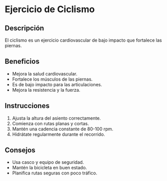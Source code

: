 # Ejercicio de Ciclismo

## Descripción
El ciclismo es un ejercicio cardiovascular de bajo impacto que fortalece las piernas.

## Beneficios
- Mejora la salud cardiovascular.
- Fortalece los músculos de las piernas.
- Es de bajo impacto para las articulaciones.
- Mejora la resistencia y la fuerza.

## Instrucciones
1. Ajusta la altura del asiento correctamente.
2. Comienza con rutas planas y cortas.
3. Mantén una cadencia constante de 80-100 rpm.
4. Hidrátate regularmente durante el recorrido.

## Consejos
- Usa casco y equipo de seguridad.
- Mantén la bicicleta en buen estado.
- Planifica rutas seguras con poco tráfico.